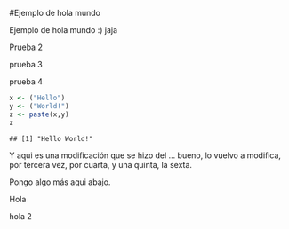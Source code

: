 #Ejemplo de hola mundo

Ejemplo de hola mundo :) jaja

Prueba 2

prueba 3

prueba 4


```r
x <- ("Hello")
y <- ("World!")
z <- paste(x,y)
z
```

```
## [1] "Hello World!"
```
Y aqui es una modificación que se hizo del ... bueno, lo vuelvo a modifica, por tercera vez, por cuarta, y una quinta, la sexta.

Pongo algo más aqui abajo.

Hola

hola 2


